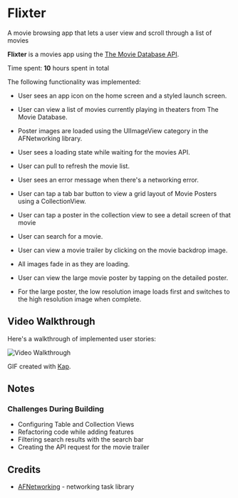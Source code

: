 # Flixter
A movie browsing app that lets a user view and scroll through a list of movies

**Flixter** is a movies app using the [The Movie Database API](http://docs.themoviedb.apiary.io/#).

Time spent: **10** hours spent in total

The following functionality was implemented:

- User sees an app icon on the home screen and a styled launch screen.
- User can view a list of movies currently playing in theaters from The Movie Database.
- Poster images are loaded using the UIImageView category in the AFNetworking library.
- User sees a loading state while waiting for the movies API.
- User can pull to refresh the movie list.
- User sees an error message when there's a networking error.
- User can tap a tab bar button to view a grid layout of Movie Posters using a CollectionView.

- User can tap a poster in the collection view to see a detail screen of that movie
- User can search for a movie.
- User can view a movie trailer by clicking on the movie backdrop image. 
- All images fade in as they are loading.
- User can view the large movie poster by tapping on the detailed poster.
- For the large poster, the low resolution image loads first and  switches to the high resolution image when complete.


## Video Walkthrough

Here's a walkthrough of implemented user stories:

<img src='http://i.imgur.com/a/x7gPGfD' title='Video Walkthrough' width='' alt='Video Walkthrough' />

GIF created with [Kap](https://getkap.co/).

## Notes
### Challenges During Building
- Configuring Table and Collection Views
- Refactoring code while adding features
- Filtering search results with the search bar
- Creating the API request for the movie trailer


## Credits
- [AFNetworking](https://github.com/AFNetworking/AFNetworking) - networking task library
